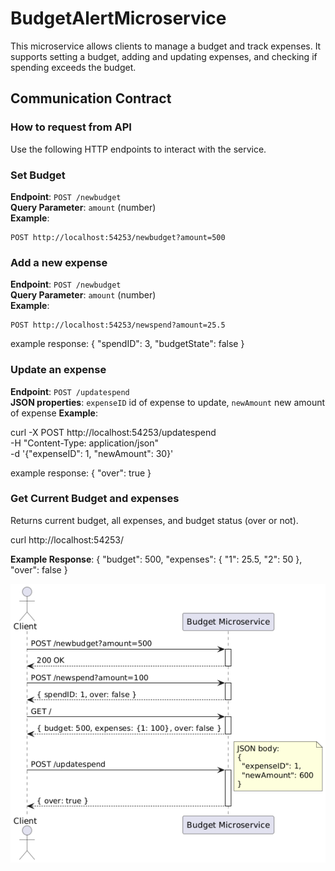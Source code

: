 # BudgetAlertMicroservice

This microservice allows clients to manage a budget and track expenses. It supports setting a budget, adding and updating expenses, and checking if spending exceeds the budget.

## Communication Contract

### How to request from API

Use the following HTTP endpoints to interact with the service.

### Set Budget

**Endpoint**: `POST /newbudget`  
**Query Parameter**: `amount` (number)  
**Example**:

```http
POST http://localhost:54253/newbudget?amount=500
```

### Add a new expense

**Endpoint**: `POST /newbudget`  
**Query Parameter**: `amount` (number)  
**Example**:

```http
POST http://localhost:54253/newspend?amount=25.5
```

example response:
{
  "spendID": 3,
  "budgetState": false
}

### Update an expense

**Endpoint**: `POST /updatespend`  
**JSON properties**: `expenseID` id of expense to update, `newAmount` new amount of expense 
**Example**:

curl -X POST http://localhost:54253/updatespend \
  -H "Content-Type: application/json" \
  -d '{"expenseID": 1, "newAmount": 30}'

  
  example response:
  {
  "over": true
}


### Get Current Budget and expenses

Returns current budget, all expenses, and budget status (over or not).

curl http://localhost:54253/

**Example Response**:
{
  "budget": 500,
  "expenses": {
    "1": 25.5,
    "2": 50
  },
  "over": false
}

![UML](image-1.png)